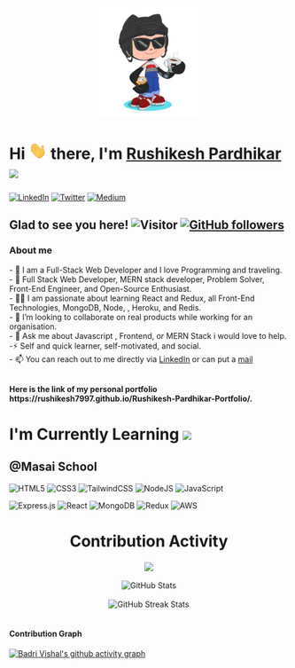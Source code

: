 <div align=center>
        <img src="https://raw.githubusercontent.com/AhmedFathyDev/AhmedFathyDev/main/GitHub.png" alt="GitHub Octocat Drinking a Cup of Coffee" height="200">
</div>


# Hi <img src="https://raw.githubusercontent.com/ABSphreak/ABSphreak/master/gifs/Hi.gif" width="33"> there, I'm <span style="color: #447ED5">[Rushikesh Pardhikar](https://rushikesh7997.github.io/Rushikesh-Pardhikar-Portfolio/)</span><img src="https://camo.githubusercontent.com/d3359cb00ab0b5ed8f2e1fe3fceb4fbaf3b614340f8c0db99c17b9f50b351770/68747470733a2f2f656d6f6a69732e736c61636b6d6f6a69732e636f6d2f656d6f6a69732f696d616765732f313533313834393433302f343234362f626c6f622d73756e676c61737365732e6769663f31353331383439343330" width="33">

[![LinkedIn](https://img.shields.io/badge/LinkedIn-0077B5?style=for-the-badge&logo=linkedin&logoColor=white)](https://in.linkedin.com/in/rushikesh-pardhikar) [![Twitter](https://img.shields.io/badge/Twitter-1DA1F2?style=for-the-badge&logo=twitter&logoColor=white)](https://twitter.com/Rushikeshpardh7?s=09) [![Medium](https://img.shields.io/badge/Medium-12100E?style=for-the-badge&logo=medium&logoColor=white)](https://medium.com/me/stories/public)

## Glad to see you here! ![Visitor](https://visitor-badge.laobi.icu/badge?page_id=Rushikesh7997.Clone-Pluralsight) [![GitHub followers](https://img.shields.io/github/followers/Rushikesh7997.svg?style=social&label=Follow&maxAge=2592000)](https://github.com/Rushikesh7997?tab=followers)



<h3>About me</h1>
- 🔭 I am a Full-Stack Web Developer and I love Programming and traveling.<br>
- 🌱 Full Stack Web Developer, MERN stack developer, Problem Solver, Front-End Engineer, and Open-Source Enthusiast.<br>
- 👨‍💻 I am passionate about learning React and Redux, all Front-End Technologies, MongoDB, Node, , Heroku, and Redis.<br>
- 👯 I’m looking to collaborate on real products while working for an organisation.<br>
- 💬 Ask me about Javascript , Frontend, or MERN Stack i would love to help.<br>
-⚡ Self and quick learner, self-motivated, and social.<br>
- 📫 You can reach out to me directly via <a href="https://in.linkedin.com/in/rushikesh-pardhikar">LinkedIn</a> or can put a <a href="mailto:pardhikar26@gmail.com">mail</a>
<br>
<br>

<p>
    <strong>
        Here is the link of my personal portfolio https://rushikesh7997.github.io/Rushikesh-Pardhikar-Portfolio/.
    </strong>
</p>




# I'm Currently Learning <img src="https://camo.githubusercontent.com/beb64ff21c883e318e4f5db5231c2ba4175705bea1c9249e82a41ab375db4f75/68747470733a2f2f6d65646961322e67697068792e636f6d2f6d656469612f51737347456d706b79454f684243623765312f67697068792e6769663f6369643d656366303565343761306e336769316266716e74716d6f62386739616964316f796a327772336473336d67373030626c267269643d67697068792e676966" width="33"/>

## @Masai School

![HTML5](https://img.shields.io/badge/html5-%23E34F26.svg?style=for-the-badge&logo=html5&logoColor=white) ![CSS3](https://img.shields.io/badge/css3-%231572B6.svg?style=for-the-badge&logo=css3&logoColor=white) ![TailwindCSS](https://img.shields.io/badge/tailwindcss-%2338B2AC.svg?style=for-the-badge&logo=tailwind-css&logoColor=white) ![NodeJS](https://img.shields.io/badge/node.js-6DA55F?style=for-the-badge&logo=node.js&logoColor=white) ![JavaScript](https://img.shields.io/badge/javascript-%23323330.svg?style=for-the-badge&logo=javascript&logoColor=%23F7DF1E)

![Express.js](https://img.shields.io/badge/express.js-%23404d59.svg?style=for-the-badge&logo=express&logoColor=%2361DAFB) ![React](https://img.shields.io/badge/react-%2320232a.svg?style=for-the-badge&logo=react&logoColor=%2361DAFB) ![MongoDB](https://img.shields.io/badge/MongoDB-%234ea94b.svg?style=for-the-badge&logo=mongodb&logoColor=white) ![Redux](https://img.shields.io/badge/redux-%23593d88.svg?style=for-the-badge&logo=redux&logoColor=white) ![AWS](https://img.shields.io/badge/AWS-%23FF9900.svg?style=for-the-badge&logo=amazon-aws&logoColor=white)


 


 <div align=center>
        <h1>Contribution Activity</h1>
        <img align="center" src="https://github-readme-stats.vercel.app/api/top-langs/?username=Rushikesh7997&title_color=6FDA44&text_color=FFFFFF&show_icons=true&icon_color=6FDA44&include_all_commits=true&count_private=true&theme=dark"><br><br>
        <img src="https://github-readme-stats.vercel.app/api?username=Rushikesh7997&title_color=6FDA44&text_color=FFFFFF&show_icons=true&icon_color=6FDA44&include_all_commits=true&count_private=true&theme=dark" alt="GitHub Stats" height="200" />
        <br><br>
        <!--
        <img src="https://github-readme-stats.vercel.app/api/top-langs?username=sourabh-s1&layout=compact&title_color=6FDA44&text_color=FFFFFF&theme=dark" alt="GitHub Most Used Languages" height="200" />
        <br>
        -->
        <img src="https://github-readme-streak-stats.herokuapp.com/?user=Rushikesh7997&theme=dark&date_format=j%20M%5B%20Y%5D&currStreakLabel=6FDA44&fire=6FDA44&ring=6FDA44" alt="GitHub Streak Stats" height="200" />
        <br>
        <br>
    </div>
</div>

#### Contribution Graph
[![Badri Vishal's github activity graph](https://activity-graph.herokuapp.com/graph?username=Rushikesh7997&theme=react-dark)](https://github.com/MrBlueBird2/github-readme-activity-graph)





